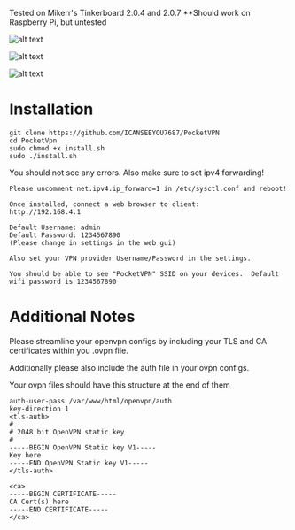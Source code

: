 Tested on Mikerr's Tinkerboard 2.0.4 and 2.0.7
**Should work on Raspberry Pi, but untested 

![alt text](https://i.imgur.com/gIFD5Ra.png "Status Page")

![alt text](https://i.imgur.com/2SgqK3r.png "Settings Page")

![alt text](https://i.imgur.com/XLpTIWD.png "Information Page")

# Installation
```
git clone https://github.com/ICANSEEYOU7687/PocketVPN
cd PocketVpn
sudo chmod +x install.sh
sudo ./install.sh
```

You should not see any errors.
Also make sure to set ipv4 forwarding!

```
Please uncomment net.ipv4.ip_forward=1 in /etc/sysctl.conf and reboot!
```

```
Once installed, connect a web browser to client:
http://192.168.4.1

Default Username: admin
Default Password: 1234567890
(Please change in settings in the web gui)
```
```
Also set your VPN provider Username/Password in the settings.
```
```
You should be able to see "PocketVPN" SSID on your devices.  Default wifi password is 1234567890
```
# Additional Notes
Please streamline your openvpn configs by including your TLS and CA certificates within you .ovpn file.

Additionally please also include the auth file in your ovpn configs.

Your ovpn files should have this structure at the end of them
```
auth-user-pass /var/www/html/openvpn/auth
key-direction 1
<tls-auth>
#
# 2048 bit OpenVPN static key
#
-----BEGIN OpenVPN Static key V1-----
Key here
-----END OpenVPN Static key V1-----
</tls-auth>

<ca>
-----BEGIN CERTIFICATE-----
CA Cert(s) here
-----END CERTIFICATE-----
</ca>
```
